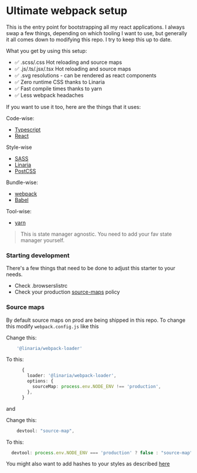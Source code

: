 # Ultimate webpack setup

This is the entry point for bootstrapping all my react applications. I always swap a few things, depending on which tooling I want to use, but generally it all comes down to modifying this repo. I try to keep this up to date. 

What you get by using this setup:
- ✅ .scss/.css Hot reloading and source maps
- ✅ .js/.ts/.jsx/.tsx Hot reloading and source maps
- ✅ .svg resolutions - can be rendered as react components
- ✅ Zero runtime CSS thanks to Linaria
- ✅ Fast compile times thanks to yarn
- ✅ Less webpack headaches


If you want to use it too, here are the things that it uses:

Code-wise:
- [Typescript](https://github.com/microsoft/TypeScript)
- [React](https://github.com/facebook/react/)

Style-wise
- [SASS](https://github.com/sass/sass)
- [Linaria](https://github.com/callstack/linaria)
- [PostCSS](https://github.com/postcss/postcss)

Bundle-wise:
- [webpack](https://github.com/webpack/webpack)
- [Babel](https://github.com/babel/babel)

Tool-wise:
- [yarn](https://github.com/yarnpkg/yarn)

> This is state manager agnostic. You need to add your fav state manager yourself.

### Starting development

There's a few things that need to be done to adjust this starter to your needs. 

- Check .browserslistrc
- Check your production [source-maps](#source-maps) policy

### Source maps

By default source maps on prod are being shipped in this repo. To change this modify `webpack.config.js` like this

Change this:
```ts
    '@linaria/webpack-loader'
```
To this:
```ts
      {
        loader: '@linaria/webpack-loader',
        options: {
          sourceMap: process.env.NODE_ENV !== 'production',
        },
      }
```

and

Change this:
```ts
    devtool: "source-map",
```
To this:
```ts
  devtool: process.env.NODE_ENV === 'production' ? false : "source-map",
```

You might also want to add hashes to your styles as described [here](https://github.com/callstack/linaria/blob/master/docs/BUNDLERS_INTEGRATION.md#webpack)
